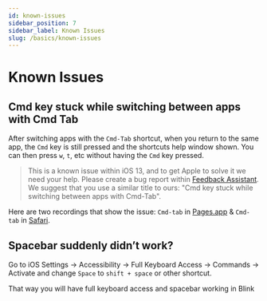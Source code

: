 ```yaml
---
id: known-issues
sidebar_position: 7
sidebar_label: Known Issues
slug: /basics/known-issues
---
```


# Known Issues

## Cmd key stuck while switching between apps with Cmd Tab

After switching apps with the `Cmd-Tab` shortcut, when you return to the same app, the `Cmd` key is still pressed and the shortcuts help window shown. You can then press `w`, `t`, etc without having the `Cmd` key pressed.

> This is a known issue within iOS 13, and to get Apple to solve it we need your help. Please create a bug report within [Feedback Assistant](https://feedbackassistant.apple.com). We suggest that you use a similar title to ours: "Cmd key stuck while switching between apps with Cmd-Tab".

Here are two recordings that show the issue: `Cmd-tab` in [Pages.app](https://youtu.be/x0foV_ONDmk) & `Cmd-tab` in [Safari](https://youtu.be/-7LayQvtmPQ).

## Spacebar suddenly didn’t work?

Go to iOS Settings -> Accessibility -> Full Keyboard Access -> Commands -> Activate and change `Space` to `shift + space` or other shortcut.

That way you will have full keyboard access and spacebar working in Blink

<div id="fyfk-widget"></div>
